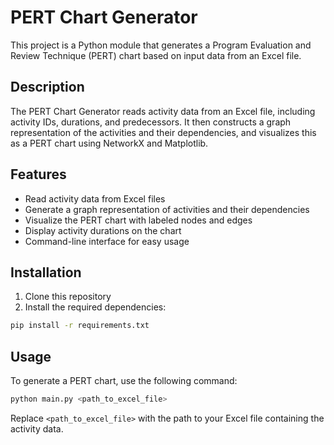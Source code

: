 # PERT Chart Generator

This project is a Python module that generates a Program Evaluation and Review Technique (PERT) chart based on input data from an Excel file.

## Description

The PERT Chart Generator reads activity data from an Excel file, including activity IDs, durations, and predecessors. It then constructs a graph representation of the activities and their dependencies, and visualizes this as a PERT chart using NetworkX and Matplotlib.

## Features

- Read activity data from Excel files
- Generate a graph representation of activities and their dependencies
- Visualize the PERT chart with labeled nodes and edges
- Display activity durations on the chart
- Command-line interface for easy usage

## Installation

1. Clone this repository
2. Install the required dependencies:

```bash
pip install -r requirements.txt
```
## Usage

To generate a PERT chart, use the following command:

```bash
python main.py <path_to_excel_file>
```
Replace `<path_to_excel_file>` with the path to your Excel file containing the activity data.
